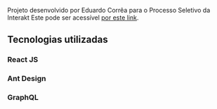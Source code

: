 Projeto desenvolvido por Eduardo Corrêa para o Processo Seletivo da Interakt 
Este pode ser acessível [por este link](https://prosel-interakt.herokuapp.com/).

## Tecnologias utilizadas

### React JS
### Ant Design
### GraphQL